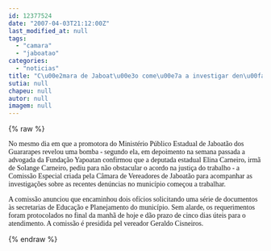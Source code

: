 ```yaml
---
id: 12377524
date: "2007-04-03T21:12:00Z"
last_modified_at: null
tags:
  - "camara"
  - "jaboatao"
categories:
  - "noticias"
title: "C\u00e2mara de Jaboat\u00e3o come\u00e7a a investigar den\u00fancias"
sutia: null
chapeu: null
autor: null
imagem: null
---
```

{% raw %}
<p><P><FONT face=Verdana>No mesmo dia em que a promotora do Ministério Público Estadual de Jaboatão dos Guararapes revelou uma bomba - segundo ela, em depoimento na semana passada a advogada da Fundação Yapoatan confirmou que a deputada estadual Elina Carneiro, irmã de Solange Carneiro, pediu para não obstacular o acordo na justiça do trabalho - a Comissão Especial criada pela Câmara de Vereadores de Jaboatão para acompanhar as investigações sobre as recentes denúncias no município começou a trabalhar.</FONT></P></p>
<p><P><FONT face=Verdana>A comissão anunciou que encaminhou dois ofícios solicitando uma série de documentos às secretarias de Educação e Planejamento do município. Sem alarde, os requerimentos foram protocolados no final da manhã de hoje e dão prazo de cinco dias úteis para o atendimento. A comissão é presidida pel vereador Geraldo Cisneiros.</FONT></P> </p>
{% endraw %}
